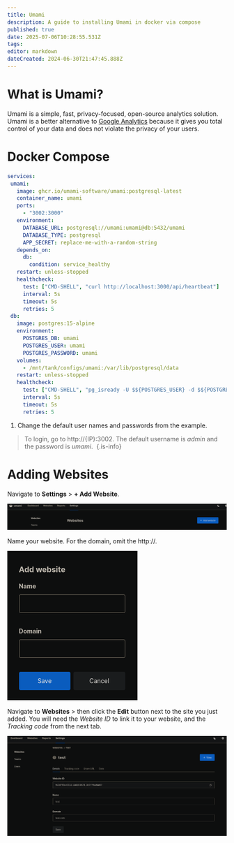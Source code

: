 ```yaml
---
title: Umami
description: A guide to installing Umami in docker via compose
published: true
date: 2025-07-06T10:28:55.531Z
tags: 
editor: markdown
dateCreated: 2024-06-30T21:47:45.888Z
---
```




# What is Umami?

Umami is a simple, fast, privacy-focused, open-source analytics solution. Umami is a better alternative to [Google Analytics](https://marketingplatform.google.com/about/analytics/) because it gives you total control of your data and does not violate the privacy of your users.

# Docker Compose

```yaml
services:
 umami:
   image: ghcr.io/umami-software/umami:postgresql-latest
   container_name: umami
   ports:
     - "3002:3000"
   environment:
     DATABASE_URL: postgresql://umami:umami@db:5432/umami
     DATABASE_TYPE: postgresql
     APP_SECRET: replace-me-with-a-random-string
   depends_on:
     db:
       condition: service_healthy
   restart: unless-stopped
   healthcheck:
     test: ["CMD-SHELL", "curl http://localhost:3000/api/heartbeat"]
     interval: 5s
     timeout: 5s
     retries: 5
 db:
   image: postgres:15-alpine
   environment:
     POSTGRES_DB: umami
     POSTGRES_USER: umami
     POSTGRES_PASSWORD: umami
   volumes:
     - /mnt/tank/configs/umami:/var/lib/postgresql/data
   restart: unless-stopped
   healthcheck:
     test: ["CMD-SHELL", "pg_isready -U $${POSTGRES_USER} -d $${POSTGRES_DB}"]
     interval: 5s
     timeout: 5s
     retries: 5
```

1. Change the default user names and passwords from the example. 

> To login, go to http://{IP}:3002. The default username is *admin* and the password is *umami*. 
{.is-info}


# Adding Websites

Navigate to **Settings** > **\+ Add Website**.

![](/screenshot_from_2024-06-30_17-48-16.png)

Name your website. For the domain, omit the http://. 

![](/screenshot_from_2024-06-30_17-49-09.png)

Navigate to **Websites** > then click the **Edit** button next to the site you just added. You will need the *Website ID* to link it to your website, and the *Tracking code* from the next tab.

![](/screenshot_from_2024-06-30_17-51-04.png)